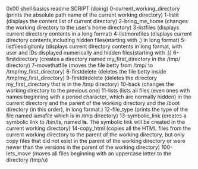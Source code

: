 0x00 shell basics readme
     SCRIPT			(doing)
0-current_working_directory	(prints the absolute path name of the current working directory)
1-listit			(displays the content list of current directory)
2-bring_me_home			(changes the working directory to the user's home directory)
3-listfiles			(displays current directory contents in a long format)
4-listmorefiles			(displays current directory contents,including hidden files(starting with .) in long format)
5-listfilesdigitonly		(displays current directory contents in long format, with user and IDs displayed numerically and hidden files(starting with .))
6-firstdirectory		(creates a directory named my_first_directory in the /tmp/ directory)
7-movethatfile			(moves the file betty from /tmp/ to /tmp/my_first_directory)
8-firstdelete			(deletes the file betty inside /tmp/my_first_directory)
9-firstdirdelete		(deletes the directory my_first_directory thst is in the /tmp directory)
10-back				(changes the working directory to the previous one)
11-lists			(lists all files (even ones with names beginning with a period character, which are normally hidden) in the current directory and the parent of the working directory and the /boot directory (in this order), in long format.)
12-file_type			(prints the type of the file named iamafile which is in /tmp directory)
13-symbolic_link		(creates a symbolic link to /bin/ls, named __ls__. The symbolic link will be created in the current working directory)
14-copy_html			(copies all the HTML files from the current working directory to the parent of the working directory, but only copy files that did not exist in the parent of the working directory or were newer than the versions in the parent of the working directory)
100-lets_move			(moves all files beginning with an uppercase letter to the directory /tmp/u)

